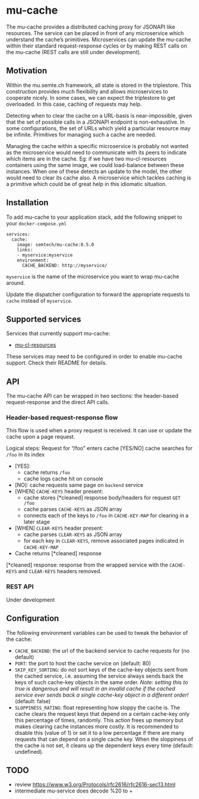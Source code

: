 mu-cache
================

The mu-cache provides a distributed caching proxy for JSONAPI like resources.  The service can be placed in front of any microservice which understand the cache’s primitives.  Microservices can update the mu-cache within their standard request-response cycles or by making REST calls on the mu-cache (REST calls are still under development).

Motivation
----------
Within the mu.semte.ch framework, all state is stored in the triplestore.  This construction provides much flexibility and allows microservices to cooperate nicely.  In some cases, we can expect the triplestore to get overloaded.  In this case, caching of requests may help.

Detecting when to clear the cache on a URL-basis is near-impossible, given that the set of possible calls in a JSONAPI endpoint is non-exhaustive.  In some configurations, the set of URLs which yield a particular resource may be infinite.  Primitives for managing such a cache are needed.

Managing the cache within a specific microservice is probably not wanted as the microservice would need to communicate with its peers to indicate which items are in the cache.  Eg: if we have two mu-cl-resources containers using the same image, we could load-balance between these instances.  When one of these detects an update to the model, the other would need to clear its cache also.  A microservice which tackles caching is a primitive which could be of great help in this idiomatic situation.

Installation
------------
To add mu-cache to your application stack, add the following snippet to your `docker-compose.yml`
```
services:
  cache:
    image: semtech/mu-cache:0.5.0
    links:
    - myservice:myservice
    environment:
      CACHE_BACKEND: http://myservice/
```
`myservice` is the name of the microservice you want to wrap mu-cache around.

Update the dispatcher configuration to forward the appropriate requests to `cache` instead of `myservice`.

Supported services
------------------
Services that currently support mu-cache:
- [mu-cl-resources](https://github.com/mu-semtech/mu-cl-resources/blob/master/README.md#external-cache)

These services may need to be configured in order to enable mu-cache support. Check their README for details.

API
---
The mu-cache API can be wrapped in two sections: the header-based request-response and the direct API calls.

### Header-based request-response flow
This flow is used when a proxy request is received.  It can use or update the cache upon a page request.

Logical steps:
Request for “/foo” enters cache
[YES/NO] cache searches for `/foo` in its index
 - [YES]: 
   - cache returns `/foo`
   - cache logs cache hit on console
 - [NO]: cache requests same page on `backend` service
 - [WHEN] `CACHE-KEYS` header present: 
   - cache stores [*cleaned] response body/headers for request `GET /foo`
   - cache parses `CACHE-KEYS` as JSON array
   - connects each of the keys to `/foo` in `CACHE-KEY-MAP` for clearing in a later stage
 - [WHEN] `CLEAR-KEYS` header present: 
   - cache parses `CLEAR-KEYS` as JSON array
   - for each key in `CLEAR-KEYS`, remove associated pages indicated in `CACHE-KEY-MAP`
- Cache returns [*cleaned] response

[*cleaned] response: response from the wrapped service with the `CACHE-KEYS` and `CLEAR-KEYS` headers removed.

### REST API
Under development

Configuration
--------
The following environment variables can be used to tweak the behavior of the cache:
- `CACHE_BACKEND`: the url of the backend service to cache requests for (no default)
- `PORT`: the port to host the cache service on (default: 80)
- `SKIP_KEY_SORTING`: do not sort keys of the cache-key objects sent from the cached service, i.e. assuming the service always sends back the keys of such cache-key objects in the same order.
*Note: setting this to true is dangerous and will result in an invalid cache if the cached service ever sends back a single cache-key object in a different order!* (default: false)
- `SLOPPINESS_RATING`: float representing how sloppy the cache is. The cache clears the request keys that depend on a certain cache-key only this percentage of times, randomly. This action frees up memory but makes clearing cache instances more costly. It is recommended to disable this (value of 1) or set it to a low percentage if there are many requests that can depend on a single cache key. When the sloppiness of the cache is not set, it cleans up the dependent keys every time (default: undefined).

TODO
----
- review https://www.w3.org/Protocols/rfc2616/rfc2616-sec13.html
- intermediate mu-service does decode %20 to +


